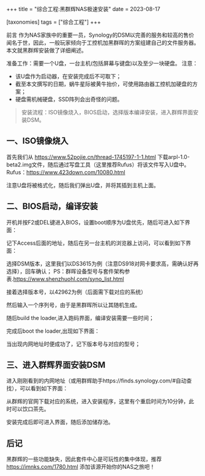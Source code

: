 +++
title = "综合工程:黑群辉NAS极速安装"
date = 2023-08-17

[taxonomies]
tags = ["综合工程"]
+++


前言 作为NAS家族中的重要一员，Synology的DSM以完善的服务和较高的售价闻名于世，因此，一般玩家倾向于工控机加黑群晖的方案组建自己的文件服务器。本文就黑群辉安装做了详细阐述。

<!-- more -->

准备工作：需要一个U盘，一台主机(包括屏幕与键盘)以及至少一块硬盘。
注意：
- 该U盘作为启动器，在安装完成后不可取下；
- 截至本文撰写的日期，蜗牛星际被黄牛抬价，可使用路由器工控机加硬盘的方案；
- 硬盘需机械硬盘，SSD阵列会出奇怪的问题。


> 安装流程：ISO镜像烧入，BIOS启动，选择版本编译安装，进入群辉界面安装DSM。

## **一、ISO镜像烧入**
首先我们从 https://www.52pojie.cn/thread-1745197-1-1.html 下载arpl-1.0-beta2.img文件，随后通过写盘工具（这里推荐Rufus）将该文件写入U盘中。Rufus：https://www.423down.com/10080.html


注意U盘将被格式化，随后我们弹出U盘，并将其插到主机上面。

## **二、BIOS启动，编译安装**
开机并按F2或DEL键进入BIOS，设置boot顺序为U盘优先，随后可进入如下界面：



记下Access后面的地址，随后在另一台主机的浏览器上访问，可以看到如下界面：



选择DSM版本，这里我们以DS3615为例（注意DS918对网卡要求高，需确认好再选择），回车确认；
PS：群晖设备型号与套件架构参表.https://www.shenzhuohl.com/syno_list.html

接着选择版本号，以42962为例（后面需下载对应的系统）

然后输入一个序列号，由于是黑群晖所以让其随机生成。

随后build the loader,进入跑码界面，编译安装需要一些时间；

完成后boot the loader,出现如下界面：


当出现内网地址时便成功了，记下版本号与对应的型号；


## **三、进入群辉界面安装DSM**
进入刚刚看到的内网地址（或用群辉助手https://finds.synology.com/#自动查找），可以看到如下界面：


从群辉的官网下载对应的系统，进入安装程序，这里有个重启时间为10分钟，此时可以饮口茶先。


安装完成后即可进入界面，随后添加储存池。



## **后记**

黑群辉的一些功能缺失，因此套件中心是可玩性的集中体现，推荐 https://imnks.com/1780.html 添加该源开始你的NAS之旅吧！


